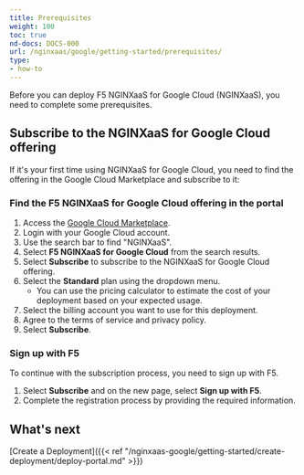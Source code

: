 ```yaml
---
title: Prerequisites
weight: 100
toc: true
nd-docs: DOCS-000
url: /nginxaas/google/getting-started/prerequisites/
type:
- how-to
---
```


Before you can deploy F5 NGINXaaS for Google Cloud (NGINXaaS), you need to complete some prerequisites.

## Subscribe to the NGINXaaS for Google Cloud offering

If it's your first time using NGINXaaS for Google Cloud, you need to find the offering in the Google Cloud Marketplace and subscribe to it:

### Find the F5 NGINXaaS for Google Cloud offering in the portal

1. Access the [Google Cloud Marketplace](https://console.cloud.google.com/marketplace).
1. Login with your Google Cloud account.
1. Use the search bar to find "NGINXaaS".
1. Select **F5 NGINXaaS for Google Cloud** from the search results.
1. Select **Subscribe** to subscribe to the NGINXaaS for Google Cloud offering.
1. Select the **Standard** plan using the dropdown menu.
   - You can use the pricing calculator to estimate the cost of your deployment
   based on your expected usage.
1. Select the billing account you want to use for this deployment.
1. Agree to the terms of service and privacy policy.
1. Select **Subscribe**.

### Sign up with F5

To continue with the subscription process, you need to sign up with F5.

1. Select **Subscribe** and on the new page, select **Sign up with F5**.
1. Complete the registration process by providing the required information.

## What's next

[Create a Deployment]({{< ref "/nginxaas-google/getting-started/create-deployment/deploy-portal.md" >}})
